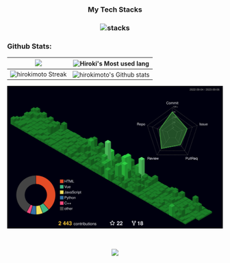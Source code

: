
<h3 align="center">
My Tech Stacks
</h3>

<h3 align="center">
<img src="https://raw.githubusercontent.com/hirokimoto/hirokimoto/master/assets/stack-hills.png" alt="stacks"/>
</h3>

### Github Stats:

| <img width="450em" src="https://github-profile-trophy.vercel.app/?username=hirokimoto&theme=onestar&row=2&column=4&margin-w=10&margin-h=15&no-bg=true)](https://github.com/ryo-ma/github-profile-trophy"> | <img  width="450em" src="https://github-readme-stats.vercel.app/api/top-langs?username=hirokimoto&show_icons=true&locale=en&layout=compact&theme=vue-dark" alt="Hiroki's Most used lang" /> |
| :-----------------------------------------------------------------------------------------------------------------------------------------------------------------------------------------------------: | :--------------------------------------------------------------------------------------------------------------------------------------------------------------------------------------: |
|                                           <img  width="450em"   src="https://streak-stats.demolab.com?user=hirokimoto&theme=vue-dark" alt="hirokimoto Streak" />                                           |  <img width="450em" align="center" alt="hirokimoto's Github stats"  src="https://github-readme-stats.vercel.app/api?username=hirokimoto&show_icons=true&count_private=true&theme=vue-dark" />   |
	  
<p align="center">
	<a href="./profile-3d-contrib/profile-night-green.svg">
		<img width="900em" src="./profile-3d-contrib/profile-night-green.svg">
	</a>
</p>
<br/>
<p align="center"> <img src="https://quotes-github-readme.vercel.app/api?type=horizontal&theme=dark&quote=To%20know,%20is%20to%20know%20that%20you%20know%20nothing.%20Nothing%20but%20the%20art%20of%20self-ignorance.&author=He%20who%20embraced%20his%20own%20ignorance" /> </p>

